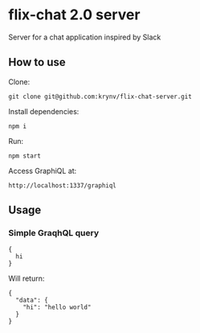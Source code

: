 # flix-chat 2.0 server

Server for a chat application inspired by Slack

## How to use

Clone:
    
    git clone git@github.com:krynv/flix-chat-server.git

Install dependencies:

    npm i

Run:

    npm start

Access GraphiQL at:

    http://localhost:1337/graphiql



## Usage

### Simple GraqhQL query

```
{
  hi
}
```

Will return: 
```
{
  "data": {
    "hi": "hello world"
  }
}
```